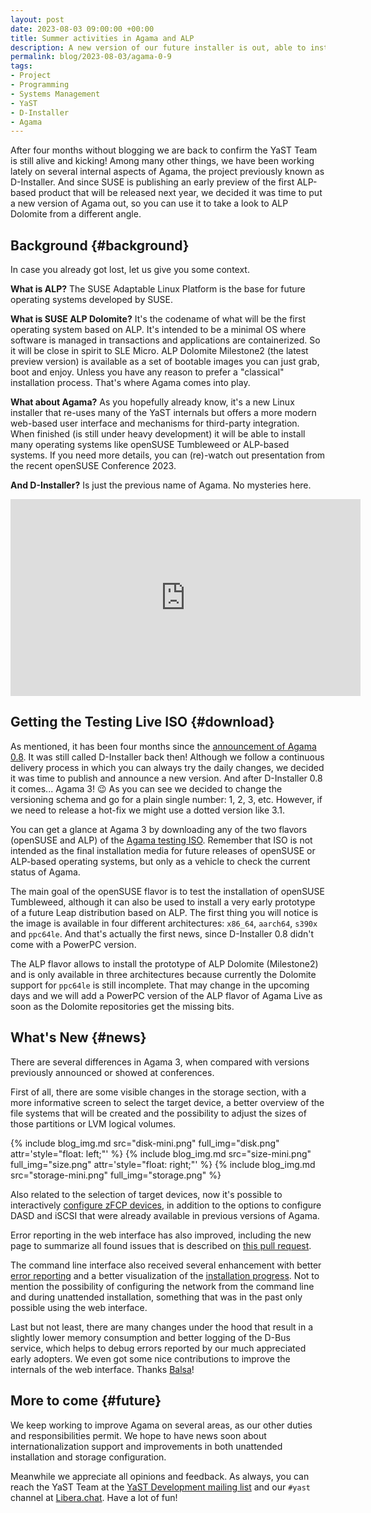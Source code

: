 ```yaml
---
layout: post
date: 2023-08-03 09:00:00 +00:00
title: Summer activities in Agama and ALP
description: A new version of our future installer is out, able to install ALP Dolomite previews
permalink: blog/2023-08-03/agama-0-9
tags:
- Project
- Programming
- Systems Management
- YaST
- D-Installer
- Agama
---
```


After four months without blogging we are back to confirm the YaST Team is still alive and kicking!
Among many other things, we have been working lately on several internal aspects of Agama, the
project previously known as D-Installer. And since SUSE is publishing an early preview of the first
ALP-based product that will be released next year, we decided it was time to put a new version of
Agama out, so you can use it to take a look to ALP Dolomite from a different angle.

## Background {#background}

In case you already got lost, let us give you some context.

**What is ALP?** The SUSE Adaptable Linux Platform is the base for future operating systems developed
by SUSE.

**What is SUSE ALP Dolomite?** It's the codename of what will be the first operating system based on
ALP. It's intended to be a minimal OS where software is managed in transactions and applications are
containerized. So it will be close in spirit to SLE Micro. ALP Dolomite Milestone2 (the latest
preview version) is available as a set of bootable images you can just grab, boot and enjoy. Unless
you have any reason to prefer a "classical" installation process. That's where Agama comes into
play.

**What about Agama?** As you hopefully already know, it's a new Linux installer that re-uses many of
the YaST internals but offers a more modern web-based user interface and mechanisms for third-party
integration. When finished (is still under heavy development) it will be able to install many
operating systems like openSUSE Tumbleweed or ALP-based systems. If you need more details, you can
(re)-watch out presentation from the recent openSUSE Conference 2023.

**And D-Installer?** Is just the previous name of Agama. No mysteries here.

<iframe width="560" height="315" src="https://www.youtube.com/embed/Ey7BPFggtns" frameborder="0" allow="accelerometer; autoplay; clipboard-write; encrypted-media; gyroscope; picture-in-picture; web-share" allowfullscreen></iframe>

## Getting the Testing Live ISO {#download}

As mentioned, it has been four months since the [announcement of Agama
0.8]({{site.baseurl}}/blog/2023-03-30/d-installer-0-8). It was still called D-Installer back then!
Although we follow a continuous delivery process in which you can always try the daily changes, we
decided it was time to publish and announce a new version. And after D-Installer 0.8 it comes...
Agama 3! :wink: As you can see we decided to change the versioning schema and go for a plain single
number: 1, 2, 3, etc. However, if we need to release a hot-fix we might use a dotted version like
3.1.

You can get a glance at Agama 3 by downloading any of the two flavors (openSUSE and ALP) of the
[Agama testing
ISO](https://download.opensuse.org/repositories/systemsmanagement:/Agama:/Devel/images/iso/).
Remember that ISO is not intended as the final installation media for future releases of openSUSE or
ALP-based operating systems, but only as a vehicle to check the current status of Agama.

The main goal of the openSUSE flavor is to test the installation of openSUSE Tumbleweed, although it
can also be used to install a very early prototype of a future Leap distribution based on ALP. The
first thing you will notice is the image is available in four different architectures: `x86_64`,
`aarch64`, `s390x` and `ppc64le`. And that's actually the first news, since D-Installer 0.8 didn't
come with a PowerPC version.

The ALP flavor allows to install the prototype of ALP Dolomite (Milestone2) and is only available in
three architectures because currently the Dolomite support for `ppc64le` is still incomplete. That
may change in the upcoming days and we will add a PowerPC version of the ALP flavor of Agama Live as
soon as the Dolomite repositories get the missing bits.

## What's New {#news}

There are several differences in Agama 3, when compared with versions previously announced or
showed at conferences.

First of all, there are some visible changes in the storage section, with a more informative screen
to select the target device, a better overview of the file systems that will be created and the
possibility to adjust the sizes of those partitions or LVM logical volumes.

{% include blog_img.md src="disk-mini.png" full_img="disk.png" attr='style="float: left;"' %}
{% include blog_img.md src="size-mini.png" full_img="size.png" attr='style="float: right;"' %}
{% include blog_img.md src="storage-mini.png" full_img="storage.png" %}

Also related to the selection of target devices, now it's possible to interactively
[configure zFCP devices](https://github.com/openSUSE/agama/pull/634), in addition to the options
to configure DASD and iSCSI that were already available in previous versions of Agama.

Error reporting in the web interface has also improved, including the new page to summarize all
found issues that is described on [this pull request](https://github.com/openSUSE/agama/pull/540).

The command line interface also received several enhancement with better [error
reporting](https://github.com/openSUSE/agama/pull/659) and a better visualization of the
[installation progress](https://github.com/openSUSE/agama/pull/653). Not to mention the possibility
of configuring the network from the command line and during unattended installation, something
that was in the past only possible using the web interface.

Last but not least, there are many changes under the hood that result in a slightly lower memory
consumption and better logging of the D-Bus service, which helps to debug errors reported by our
much appreciated early adopters. We even got some nice contributions to improve the internals of the
web interface. Thanks [Balsa](https://github.com/balsa-asanovic)!

## More to come {#future}

We keep working to improve Agama on several areas, as our other duties and responsibilities permit.
We hope to have news soon about internationalization support and improvements in both unattended
installation and storage configuration.

Meanwhile we appreciate all opinions and feedback. As always, you can reach the YaST Team at the
[YaST Development mailing
list](https://lists.opensuse.org/archives/list/yast-devel@lists.opensuse.org/) and our `#yast`
channel at [Libera.chat](https://libera.chat/). Have a lot of fun!
